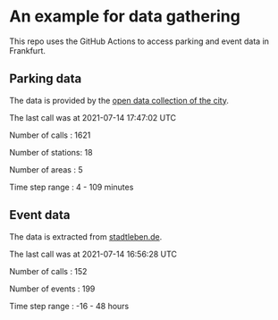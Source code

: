 # An example for data gathering

This repo uses the GitHub Actions to access parking and event data in Frankfurt.

## Parking data
The data is provided by the [open data collection of the city](https://www.offenedaten.frankfurt.de/).

The last call was at 2021-07-14 17:47:02 UTC

Number of calls   : 1621

Number of stations:   18

Number of areas   :    5

Time step range   :    4 -  109 minutes


## Event data
The data is extracted from [stadtleben.de](https://stadtleben.de/frankfurt/).

The last call was at 2021-07-14 16:56:28 UTC

Number of calls   : 152

Number of events  : 199

Time step range   : -16 -  48 hours

